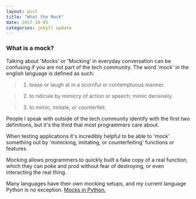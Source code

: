 ```yaml
---
layout: post
title: "What the Mock"
date: 2017-10-05
categories: jekyll update
---
```

### What is a mock?
Talking about 'Mocks' or 'Mocking' in everyday conversation can be confusing if you are not part of the tech community. The word 'mock' in the english language is defined as such:

>1) tease or laugh at in a scornful or contemptuous manner.

>2) to ridicule by mimicry of action or speech; mimic derisively.

>3) to mimic, imitate, or counterfeit.

People I speak with outside of the tech community identify with the first two definitions, but it's the third that most programmers care about.

When testing applications it's incredibly helpful to be able to 'mock' something out by 'mimicking, imitating, or counterfeiting' functions or features.

Mocking allows programmers to quickly built a fake copy of a real function, which they can poke and prod without fear of destroying, or even interacting the real thing.

Many languages have their own mocking setups, and my current language Python is no exception. [Mocks in Python.](https://docs.python.org/3/library/unittest.mock.html)

